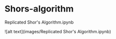 # Shors-algorithm
Replicated Shor's Algorithm.ipynb

![alt text](images/Replicated Shor's Algorithm.ipynb)
